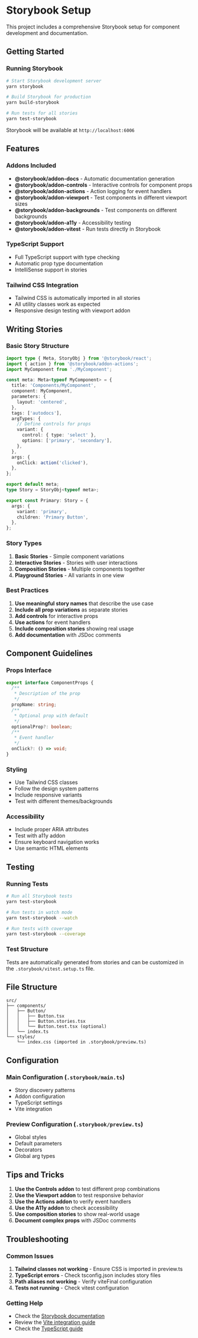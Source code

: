 # Storybook Setup

This project includes a comprehensive Storybook setup for component development and documentation.

## Getting Started

### Running Storybook

```bash
# Start Storybook development server
yarn storybook

# Build Storybook for production
yarn build-storybook

# Run tests for all stories
yarn test-storybook
```

Storybook will be available at `http://localhost:6006`

## Features

### Addons Included

- **@storybook/addon-docs** - Automatic documentation generation
- **@storybook/addon-controls** - Interactive controls for component props
- **@storybook/addon-actions** - Action logging for event handlers
- **@storybook/addon-viewport** - Test components in different viewport sizes
- **@storybook/addon-backgrounds** - Test components on different backgrounds
- **@storybook/addon-a11y** - Accessibility testing
- **@storybook/addon-vitest** - Run tests directly in Storybook

### TypeScript Support

- Full TypeScript support with type checking
- Automatic prop type documentation
- IntelliSense support in stories

### Tailwind CSS Integration

- Tailwind CSS is automatically imported in all stories
- All utility classes work as expected
- Responsive design testing with viewport addon

## Writing Stories

### Basic Story Structure

```typescript
import type { Meta, StoryObj } from '@storybook/react';
import { action } from '@storybook/addon-actions';
import MyComponent from './MyComponent';

const meta: Meta<typeof MyComponent> = {
  title: 'Components/MyComponent',
  component: MyComponent,
  parameters: {
    layout: 'centered',
  },
  tags: ['autodocs'],
  argTypes: {
    // Define controls for props
    variant: {
      control: { type: 'select' },
      options: ['primary', 'secondary'],
    },
  },
  args: {
    onClick: action('clicked'),
  },
};

export default meta;
type Story = StoryObj<typeof meta>;

export const Primary: Story = {
  args: {
    variant: 'primary',
    children: 'Primary Button',
  },
};
```

### Story Types

1. **Basic Stories** - Simple component variations
2. **Interactive Stories** - Stories with user interactions
3. **Composition Stories** - Multiple components together
4. **Playground Stories** - All variants in one view

### Best Practices

1. **Use meaningful story names** that describe the use case
2. **Include all prop variations** as separate stories
3. **Add controls** for interactive props
4. **Use actions** for event handlers
5. **Include composition stories** showing real usage
6. **Add documentation** with JSDoc comments

## Component Guidelines

### Props Interface

```typescript
export interface ComponentProps {
  /**
   * Description of the prop
   */
  propName: string;
  /**
   * Optional prop with default
   */
  optionalProp?: boolean;
  /**
   * Event handler
   */
  onClick?: () => void;
}
```

### Styling

- Use Tailwind CSS classes
- Follow the design system patterns
- Include responsive variants
- Test with different themes/backgrounds

### Accessibility

- Include proper ARIA attributes
- Test with a11y addon
- Ensure keyboard navigation works
- Use semantic HTML elements

## Testing

### Running Tests

```bash
# Run all Storybook tests
yarn test-storybook

# Run tests in watch mode
yarn test-storybook --watch

# Run tests with coverage
yarn test-storybook --coverage
```

### Test Structure

Tests are automatically generated from stories and can be customized in the `.storybook/vitest.setup.ts` file.

## File Structure

```
src/
├── components/
│   ├── Button/
│   │   ├── Button.tsx
│   │   ├── Button.stories.tsx
│   │   └── Button.test.tsx (optional)
│   └── index.ts
└── styles/
    └── index.css (imported in .storybook/preview.ts)
```

## Configuration

### Main Configuration (`.storybook/main.ts`)

- Story discovery patterns
- Addon configuration
- TypeScript settings
- Vite integration

### Preview Configuration (`.storybook/preview.ts`)

- Global styles
- Default parameters
- Decorators
- Global arg types

## Tips and Tricks

1. **Use the Controls addon** to test different prop combinations
2. **Use the Viewport addon** to test responsive behavior
3. **Use the Actions addon** to verify event handlers
4. **Use the A11y addon** to check accessibility
5. **Use composition stories** to show real-world usage
6. **Document complex props** with JSDoc comments

## Troubleshooting

### Common Issues

1. **Tailwind classes not working** - Ensure CSS is imported in preview.ts
2. **TypeScript errors** - Check tsconfig.json includes story files
3. **Path aliases not working** - Verify viteFinal configuration
4. **Tests not running** - Check vitest configuration

### Getting Help

- Check the [Storybook documentation](https://storybook.js.org/docs)
- Review the [Vite integration guide](https://storybook.js.org/docs/react/builders/vite)
- Check the [TypeScript guide](https://storybook.js.org/docs/react/configure/typescript)
